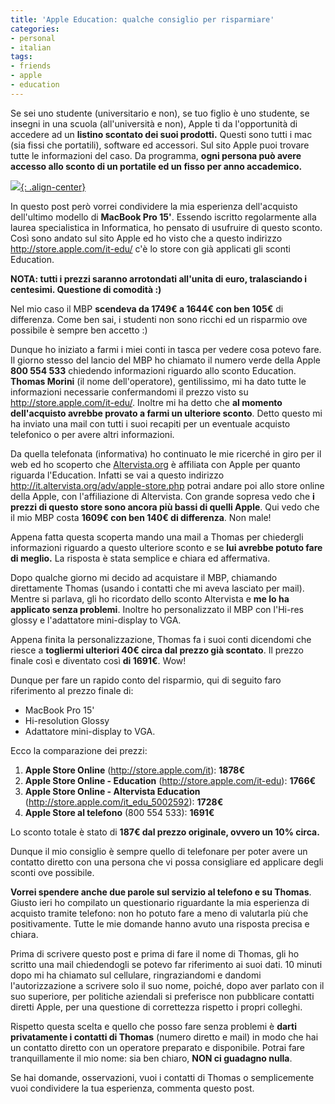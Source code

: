 ```yaml
---
title: 'Apple Education: qualche consiglio per risparmiare'
categories:
- personal
- italian
tags:
- friends
- apple
- education
---
```

Se sei uno studente (universitario e non), se tuo figlio è uno studente, se
insegni in una scuola (all'università e non), Apple ti da l'opportunità di
accedere ad un **listino scontato dei suoi prodotti.** Questi sono tutti i mac
(sia fissi che portatili), software ed accessori. Sul sito Apple puoi trovare
tutte le informazioni del caso. Da programma, **ogni persona può avere accesso
allo sconto di un portatile ed un fisso per anno accademico.**

[![]({{site.url}}/images/apple-education.png){: .align-center}]({{site.url}}/images/apple-education.png)

In questo post però vorrei condividere la mia esperienza dell'acquisto
dell'ultimo modello di **MacBook Pro 15'**. Essendo iscritto regolarmente
alla laurea specialistica in Informatica, ho pensato di usufruire di questo
sconto. Così sono andato sul sito Apple ed ho visto che a questo indirizzo
<http://store.apple.com/it-edu/> c'è lo store con già applicati gli sconti
Education.

**NOTA: tutti i prezzi saranno arrotondati all'unita di euro, tralasciando i centesimi. Questione di comodità :)**

Nel mio caso il MBP **scendeva da 1749€ a 1644€ con ben 105€** di differenza.
Come ben sai, i studenti non sono ricchi ed un risparmio ove possibile è
sempre ben accetto :)

Dunque ho iniziato a farmi i miei conti in tasca per vedere cosa potevo fare.
Il giorno stesso del lancio del MBP ho chiamato il numero verde della Apple
**800 554 533** chiedendo informazioni riguardo allo sconto Education.
**Thomas Morini** (il nome dell'operatore), gentilissimo, mi ha dato tutte le
informazioni necessarie confermandomi il prezzo visto su
<http://store.apple.com/it-edu/>. Inoltre mi ha detto che **al momento
dell'acquisto avrebbe provato a farmi un ulteriore sconto**. Detto questo mi
ha inviato una mail con tutti i suoi recapiti per un eventuale acquisto
telefonico o per avere altri informazioni.

Da quella telefonata (informativa) ho continuato le mie ricerché in giro per
il web ed ho scoperto che [Altervista.org](http://altervista.org) è affiliata
con Apple per quanto riguarda l'Education. Infatti se vai a questo indirizzo
<http://it.altervista.org/adv/apple-store.php> potrai andare poi allo store
online della Apple, con l'affiliazione di Altervista. Con grande sopresa vedo
che **i prezzi di questo store sono ancora più bassi di quelli Apple**. Qui
vedo che il mio MBP costa **1609€ con ben 140€ di differenza**. Non male!

Appena fatta questa scoperta mando una mail a Thomas per chiedergli
informazioni riguardo a questo ulteriore sconto e se **lui avrebbe potuto fare
di meglio.** La risposta è stata semplice e chiara ed affermativa.

Dopo qualche giorno mi decido ad acquistare il MBP, chiamando direttamente
Thomas (usando i contatti che mi aveva lasciato per mail). Mentre si parlava,
gli ho ricordato dello sconto Altervista e **me lo ha applicato senza
problemi**. Inoltre ho personalizzato il MBP con l'Hi-res glossy e
l'adattatore mini-display to VGA.

Appena finita la personalizzazione, Thomas fa i suoi conti dicendomi che
riesce a **togliermi ulteriori 40€ circa dal prezzo già scontato**. Il prezzo
finale così e diventato così **di 1691€**. Wow!

Dunque per fare un rapido conto del risparmio, qui di seguito faro riferimento
al prezzo finale di:

  * MacBook Pro 15'
  * Hi-resolution Glossy
  * Adattatore mini-display to VGA.

Ecco la comparazione dei prezzi:

  1. **Apple Store Online** (<http://store.apple.com/it>): **1878€**
  2. **Apple Store Online - Education** (<http://store.apple.com/it-edu>): **1766€**
  3. **Apple Store Online - Altervista Education** (<http://store.apple.com/it_edu_5002592>): **1728€**
  4. **Apple Store al telefono** (800 554 533): **1691€**
  
Lo sconto totale è stato di **187€ dal prezzo originale, ovvero un 10% circa.**

Dunque il mio consiglio è sempre quello di telefonare per poter avere un contatto diretto con una persona che vi possa consigliare ed applicare degli sconti ove possibile.

**Vorrei spendere anche due parole sul servizio al telefono e su Thomas**. Giusto ieri ho compilato un questionario riguardante la mia esperienza di acquisto tramite telefono: non ho potuto fare a meno di valutarla più che positivamente. Tutte le mie domande hanno avuto una risposta precisa e chiara.

Prima di scrivere questo post e prima di fare il nome di Thomas, gli ho
scritto una mail chiedendogli se potevo far riferimento ai suoi dati. 10
minuti dopo mi ha chiamato sul cellulare, ringraziandomi e dandomi
l'autorizzazione a scrivere solo il suo nome, poiché, dopo aver parlato con il
suo superiore, per politiche aziendali si preferisce non pubblicare contatti
diretti Apple, per una questione di correttezza rispetto i propri colleghi.

Rispetto questa scelta e quello che posso fare senza problemi è **darti
privatamente i contatti di Thomas** (numero diretto e mail) in modo che hai un
contatto diretto con un operatore preparato e disponibile. Potrai fare
tranquillamente il mio nome: sia ben chiaro, **NON ci guadagno nulla**.

Se hai domande, osservazioni, vuoi i contatti di Thomas o semplicemente vuoi
condividere la tua esperienza, commenta questo post.
